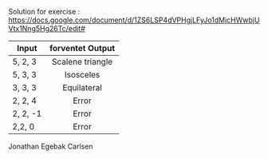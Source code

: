 Solution for exercise : https://docs.google.com/document/d/1ZS6LSP4dVPHgjLFyJo1dMjcHWwbjUVtx1Nng5Hg26Tc/edit#

| Input                 | forventet Output           |
| -------------         |:-------------:   |
|   5, 2, 3            | Scalene triangle  |
|   5, 3, 3              | Isosceles        |
|   3, 3, 3              | Equilateral      |
|   2, 2, 4             | Error            |
|   2, 2, -1            | Error            |
|   2,2, 0             | Error            |

Jonathan Egebak Carlsen
